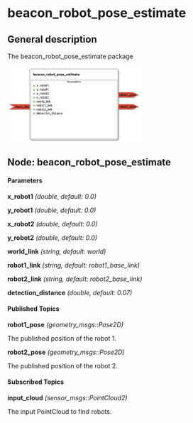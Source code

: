 beacon_robot_pose_estimate
====================

General description
---------------------
The beacon_robot_pose_estimate package

<img src="./model/beacon_robot_pose_estimate.png" width="300px" />

Node: beacon_robot_pose_estimate
---------------------
#### Parameters
**x_robot1** *(double, default: 0.0)*
<!--- protected region x_robot1 on begin -->
<!--- protected region x_robot1 end -->

**y_robot1** *(double, default: 0.0)*
<!--- protected region y_robot1 on begin -->
<!--- protected region y_robot1 end -->

**x_robot2** *(double, default: 0.0)*
<!--- protected region x_robot2 on begin -->
<!--- protected region x_robot2 end -->

**y_robot2** *(double, default: 0.0)*
<!--- protected region y_robot2 on begin -->
<!--- protected region y_robot2 end -->

**world_link** *(string, default: world)*
<!--- protected region world_link on begin -->
<!--- protected region world_link end -->

**robot1_link** *(string, default: robot1_base_link)*
<!--- protected region robot1_link on begin -->
<!--- protected region robot1_link end -->

**robot2_link** *(string, default: robot2_base_link)*
<!--- protected region robot2_link on begin -->
<!--- protected region robot2_link end -->

**detection_distance** *(double, default: 0.07)*
<!--- protected region detection_distance on begin -->
<!--- protected region detection_distance end -->


#### Published Topics
**robot1_pose** *(geometry_msgs::Pose2D)*   
<!--- protected region robot1_pose on begin -->
The published position of the robot 1.
<!--- protected region robot1_pose end -->

**robot2_pose** *(geometry_msgs::Pose2D)*   
<!--- protected region robot2_pose on begin -->
The published position of the robot 2.
<!--- protected region robot2_pose end -->


#### Subscribed Topics
**input_cloud** *(sensor_msgs::PointCloud2)*   
<!--- protected region input_cloud on begin -->
The input PointCloud to find robots.
<!--- protected region input_cloud end -->



